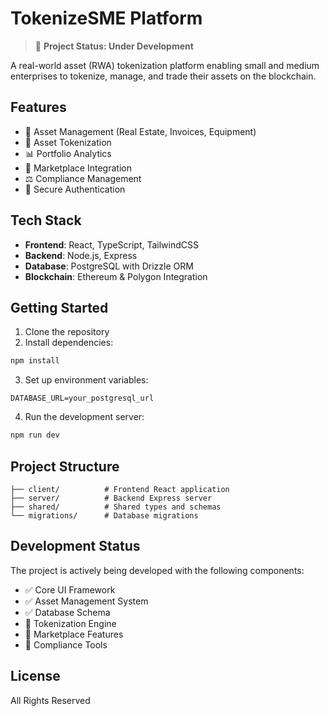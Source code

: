 
# TokenizeSME Platform

> 🚧 **Project Status: Under Development** 

A real-world asset (RWA) tokenization platform enabling small and medium enterprises to tokenize, manage, and trade their assets on the blockchain.

## Features

- 🏢 Asset Management (Real Estate, Invoices, Equipment)
- 💎 Asset Tokenization
- 📊 Portfolio Analytics
- 🤝 Marketplace Integration
- ⚖️ Compliance Management
- 🔐 Secure Authentication

## Tech Stack

- **Frontend**: React, TypeScript, TailwindCSS
- **Backend**: Node.js, Express
- **Database**: PostgreSQL with Drizzle ORM
- **Blockchain**: Ethereum & Polygon Integration

## Getting Started

1. Clone the repository
2. Install dependencies:
```bash
npm install
```
3. Set up environment variables:
```
DATABASE_URL=your_postgresql_url
```
4. Run the development server:
```bash
npm run dev
```

## Project Structure

```
├── client/          # Frontend React application
├── server/          # Backend Express server
├── shared/          # Shared types and schemas
└── migrations/      # Database migrations
```

## Development Status

The project is actively being developed with the following components:
- ✅ Core UI Framework
- ✅ Asset Management System
- ✅ Database Schema
- 🚧 Tokenization Engine
- 🚧 Marketplace Features
- 🚧 Compliance Tools

## License

All Rights Reserved
